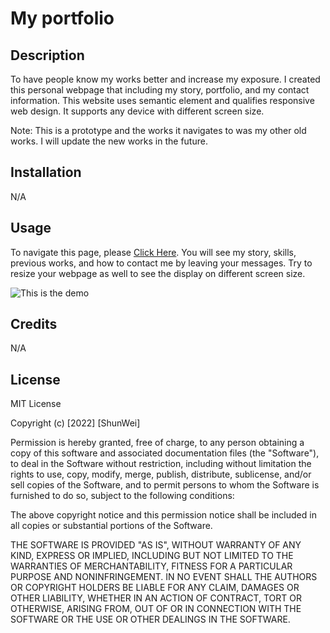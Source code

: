 # My portfolio

## Description

To have people know my works better and increase my exposure. I created this personal webpage that including my story, portfolio, and my contact information.
This website uses semantic element and qualifies responsive web design. It supports any device with different screen size.

Note: This is a prototype and the works it navigates to was my other old works. I will update the new works in the future.  

## Installation

N/A

## Usage

To navigate this page, please [Click Here](https://diff30140556.github.io/Sheon-Dev/).
You will see my story, skills, previous works, and how to contact me by leaving your messages. Try to resize your webpage as well to see the display on different screen size.

    
![This is the demo](https://i.imgur.com/nraBVVv.png)
    

## Credits

N/A

## License

MIT License

Copyright (c) [2022] [ShunWei]

Permission is hereby granted, free of charge, to any person obtaining a copy
of this software and associated documentation files (the "Software"), to deal
in the Software without restriction, including without limitation the rights
to use, copy, modify, merge, publish, distribute, sublicense, and/or sell
copies of the Software, and to permit persons to whom the Software is
furnished to do so, subject to the following conditions:

The above copyright notice and this permission notice shall be included in all
copies or substantial portions of the Software.

THE SOFTWARE IS PROVIDED "AS IS", WITHOUT WARRANTY OF ANY KIND, EXPRESS OR
IMPLIED, INCLUDING BUT NOT LIMITED TO THE WARRANTIES OF MERCHANTABILITY,
FITNESS FOR A PARTICULAR PURPOSE AND NONINFRINGEMENT. IN NO EVENT SHALL THE
AUTHORS OR COPYRIGHT HOLDERS BE LIABLE FOR ANY CLAIM, DAMAGES OR OTHER
LIABILITY, WHETHER IN AN ACTION OF CONTRACT, TORT OR OTHERWISE, ARISING FROM,
OUT OF OR IN CONNECTION WITH THE SOFTWARE OR THE USE OR OTHER DEALINGS IN THE
SOFTWARE.
